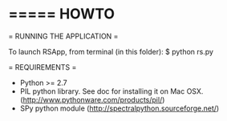 =====
HOWTO
=====

= RUNNING THE APPLICATION =

To launch RSApp, from terminal (in this folder):
$ python rs.py


= REQUIREMENTS =

* Python >= 2.7
* PIL python library. See doc for installing it on Mac OSX. (http://www.pythonware.com/products/pil/)
* SPy python module (http://spectralpython.sourceforge.net/)
